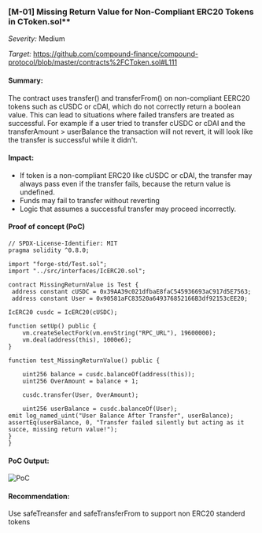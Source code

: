 ### [M-01] Missing Return Value for Non-Compliant ERC20 Tokens in CToken.sol**

_Severity:_ Medium

_Target:_
https://github.com/compound-finance/compound-protocol/blob/master/contracts%2FCToken.sol#L111


#### Summary:

The contract uses transfer() and transferFrom() on non-compliant EERC20 tokens such as cUSDC or cDAI, which do not correctly return a boolean value. This can lead to situations where failed transfers are treated as successful. For example if a user tried to transfer cUSDC or cDAI and the transferAmount > userBalance the transaction will not revert, it will look like the transfer is successful while it didn't. 



#### Impact:

- If token is a non-compliant ERC20 like cUSDC or cDAI, the transfer may always pass even if the transfer fails, because the return value is undefined.
- Funds may fail to transfer without reverting
- Logic that assumes a successful transfer may proceed incorrectly.

  

#### Proof of concept (PoC)

```solidity
// SPDX-License-Identifier: MIT
pragma solidity ^0.8.0;

import "forge-std/Test.sol";
import "../src/interfaces/IcERC20.sol";

contract MissingReturnValue is Test {
 address constant cUSDC = 0x39AA39c021dfbaE8faC545936693aC917d5E7563;
 address constant User = 0x90581aFC83520a649376852166B3df92153cEE20;

IcERC20 cusdc = IcERC20(cUSDC);

function setUp() public {
    vm.createSelectFork(vm.envString("RPC_URL"), 19600000);
    vm.deal(address(this), 1000e6);
}

function test_MissingReturnValue() public {

    uint256 balance = cusdc.balanceOf(address(this));
    uint256 OverAmount = balance + 1;

    cusdc.transfer(User, OverAmount);
    
    uint256 userBalance = cusdc.balanceOf(User);
emit log_named_uint("User Balance After Transfer", userBalance);
assertEq(userBalance, 0, "Transfer failed silently but acting as it succe, missing return value!");
}
}
```

#### PoC Output:

![PoC](https://github.com/user-attachments/assets/5077f239-7e2c-4a2e-87a0-de1a07035cb8)


#### Recommendation:

Use safeTreansfer and safeTransferFrom to support non ERC20 standerd tokens
